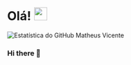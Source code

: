 
# Olá! <img src="https://raw.githubusercontent.com/MartinHeinz/MartinHeinz/master/wave.gif" width="30px">

![Estatística do GitHub Matheus Vicente](https://github-readme-stats.vercel.app/api?username=mattheusvicente&show_icons=true&theme=chartreuse-dark&locale=pt-br)



### Hi there 👋

<!--
**MattheusVicente/MattheusVicente** is a ✨ _special_ ✨ repository because its `README.md` (this file) appears on your GitHub profile.

Here are some ideas to get you started:

- 🔭 I’m currently working on ...
- 🌱 I’m currently learning ...
- 👯 I’m looking to collaborate on ...
- 🤔 I’m looking for help with ...
- 💬 Ask me about ...
- 📫 How to reach me: ...
- 😄 Pronouns: ...
- ⚡ Fun fact: ...
-->
